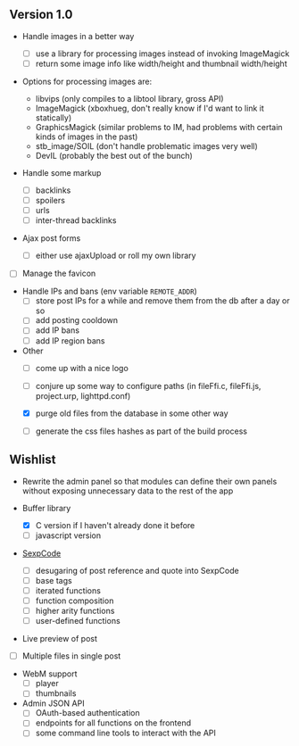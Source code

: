 ## Version 1.0
* Handle images in a better way
  * [ ] use a library for processing images instead of invoking ImageMagick
  * [ ] return some image info like width/height and thumbnail width/height

* Options for processing images are:
  * libvips (only compiles to a libtool library, gross API)
  * ImageMagick (xboxhueg, don't really know if I'd want to link it statically)
  * GraphicsMagick (similar problems to IM, had problems with certain kinds of images in the past)
  * stb\_image/SOIL (don't handle problematic images very well)
  * DevIL (probably the best out of the bunch)

* Handle some markup
  * [ ] backlinks
  * [ ] spoilers
  * [ ] urls
  * [ ] inter-thread backlinks

* Ajax post forms
  * [ ] either use ajaxUpload or roll my own library

* [ ] Manage the favicon

* Handle IPs and bans (env variable `REMOTE_ADDR`)
  * [ ] store post IPs for a while and remove them from the db after a day or so
  * [ ] add posting cooldown
  * [ ] add IP bans
  * [ ] add IP region bans

* Other
  * [ ] come up with a nice logo
  * [ ] conjure up some way to configure paths (in fileFfi.c, fileFfi.js, project.urp, lighttpd.conf)
  * [X] purge old files from the database in some other way
  * [ ] generate the css files hashes as part of the build process


## Wishlist
* Rewrite the admin panel so that modules can define their own panels without exposing unnecessary data to the rest of the app

* Buffer library
  * [X] C version if I haven't already done it before
  * [ ] javascript version

* [SexpCode](https://web.archive.org/web/20160321174220/http://cairnarvon.rotahall.org/misc/sexpcode.html)
  * [ ] desugaring of post reference and quote into SexpCode
  * [ ] base tags
  * [ ] iterated functions
  * [ ] function composition
  * [ ] higher arity functions
  * [ ] user-defined functions

* Live preview of post

* [ ] Multiple files in single post

* WebM support
  * [ ] player
  * [ ] thumbnails

* Admin JSON API
  * [ ] OAuth-based authentication
  * [ ] endpoints for all functions on the frontend
  * [ ] some command line tools to interact with the API
